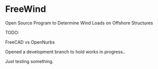 # FreeWind
Open Source Program to Determine Wind Loads on Offshore Structures

TODO:

FreeCAD vs OpenNurbs

Opened a development branch to hold works in progress..

Just testing something.
